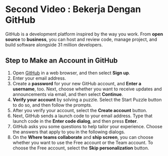 # Second Video : Bekerja Dengan GitHub
GitHub is a development platform inspired by the way you work. From <strong>open source</strong> to <strong>business</strong>, you can host and review code, manage project, and build software alongside 31 million developers.

## Step to Make an Account in GitHub
1. Open [GitHub](https://github.com) in a web browser, and then select <strong>Sign up</strong>.
2. Enter your email address.
3. Create a <strong>password</strong> for your new GitHub account, and <strong>Enter a username</strong>, too. Next, choose whether you want to receive updates and announcements via email, and then select <strong>Continue</strong>.
4. <strong>Verify your account</strong> by solving a puzzle. Select the Start Puzzle button to do so, and then follow the prompts.
5. After you verify your account, select the <strong>Create account</strong> button.
6. Next, GitHub sends a launch code to your email address. Type that launch code in the <strong>Enter code dialog</strong>, and then press <strong>Enter</strong>.
7. GitHub asks you some questions to help tailor your experience. Choose the answers that apply to you in the following dialogs.
8. On the <strong>Where teams collaborate</strong> and <strong>ship screen</strong>, you can choose whether you want to use the Free account or the Team account. To choose the Free account, select the <strong>Skip personalization</strong> button.